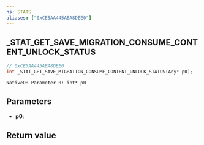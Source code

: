 ```yaml
---
ns: STATS
aliases: ["0xCE5AA445ABA8DEE0"]
---
```

## _STAT_GET_SAVE_MIGRATION_CONSUME_CONTENT_UNLOCK_STATUS

```c
// 0xCE5AA445ABA8DEE0
int _STAT_GET_SAVE_MIGRATION_CONSUME_CONTENT_UNLOCK_STATUS(Any* p0);
```

```
NativeDB Parameter 0: int* p0
```

## Parameters
* **p0**: 

## Return value
